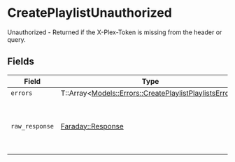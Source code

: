 # CreatePlaylistUnauthorized

Unauthorized - Returned if the X-Plex-Token is missing from the header or query.


## Fields

| Field                                                                                                           | Type                                                                                                            | Required                                                                                                        | Description                                                                                                     |
| --------------------------------------------------------------------------------------------------------------- | --------------------------------------------------------------------------------------------------------------- | --------------------------------------------------------------------------------------------------------------- | --------------------------------------------------------------------------------------------------------------- |
| `errors`                                                                                                        | T::Array<[Models::Errors::CreatePlaylistPlaylistsErrors](../../models/errors/createplaylistplaylistserrors.md)> | :heavy_minus_sign:                                                                                              | N/A                                                                                                             |
| `raw_response`                                                                                                  | [Faraday::Response](https://www.rubydoc.info/gems/faraday/Faraday/Response)                                     | :heavy_minus_sign:                                                                                              | Raw HTTP response; suitable for custom response parsing                                                         |